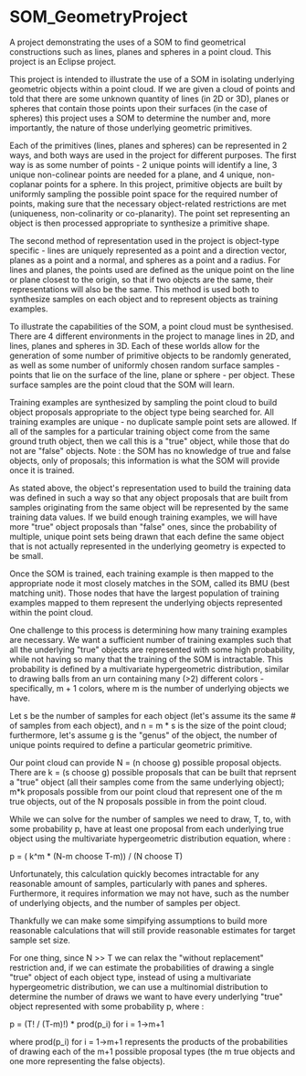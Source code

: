 # SOM_GeometryProject
A project demonstrating the uses of a SOM to find geometrical constructions such as lines, planes and spheres in a point cloud.  This project is an Eclipse project.

This project is intended to illustrate the use of a SOM in isolating underlying geometric objects within a point cloud.  If we are given a cloud of points and told that there are some unknown quantity of lines (in 2D or 3D), planes or spheres that contain those points upon their surfaces (in the case of spheres) this project uses a SOM to determine the number and, more importantly, the nature of those underlying geometric primitives.

Each of the primitives (lines, planes and spheres) can be represented in 2 ways, and both ways are used in the project for different purposes.  The first way is as some number of points - 2 unique points will identify a line, 3 unique non-colinear points are needed for a plane, and 4 unique, non-coplanar points for a sphere.  In this project, primitive objects are built by uniformly sampling the possible point space for the required number of points, making sure that the necessary object-related restrictions are met (uniqueness, non-colinarity or co-planarity).  The point set representing an object is then processed appropriate to synthesize a primitive shape.

The second method of representation used in the project is object-type specific - lines are uniquely represented as a point and a direction vector, planes as a point and a normal, and spheres as a point and a radius.  For lines and planes, the points used are defined as the unique point on the line or plane closest to the origin, so that if two objects are the same, their representations will also be the same.  This method is used both to synthesize samples on each object and to represent objects as training examples.

To illustrate the capabilities of the SOM, a point cloud must be synthesised.  There are 4 different environments in the project to manage lines in 2D, and lines, planes and spheres in 3D.  Each of these worlds allow for the generation of some number of primitive objects to be randomly generated, as well as some number of uniformly chosen random surface samples - points that lie on the surface of the line, plane or sphere - per object.  These surface samples are the point cloud that the SOM will learn.   

Training examples are synthesized by sampling the point cloud to build object proposals appropriate to the object type being searched for.  All training examples are unique - no duplicate sample point sets are allowed.  If all of the samples for a particular training object come from the same ground truth object, then we call this is a "true" object, while those that do not are "false" objects.  Note : the SOM has no knowledge of true and false objects, only of proposals; this information is what the SOM will provide once it is trained.

As stated above, the object's representation used to build the training data was defined in such a way so that any object proposals that are built from samples originating from the same object will be represented by the same training data values.  If we build enough training examples, we will have more "true" object proposals than "false" ones, since the probability of multiple, unique point sets being drawn that each define the same object that is not actually represented in the underlying geometry is expected to be small.  

Once the SOM is trained, each training example is then mapped to the appropriate node it most closely matches in the SOM, called its BMU (best matching unit).  Those nodes that have the largest population of training examples mapped to them represent the underlying objects represented within the point cloud.

One challenge to this process is determining how many training examples are necessary.  We want a sufficient number of training examples such that all the underlying "true" objects are represented with some high probability, while not having so many that the training of the SOM is intractable.  This probability is defined by a multivariate hypergeometric distribution, similar to drawing balls from an urn containing many (>2) different colors - specifically, m + 1 colors, where m is the number of underlying objects we have. 

Let s be the number of samples for each object (let's assume its the same # of samples from each object), and n = m * s is the size of the point cloud; furthermore, let's assume g is the "genus" of the object, the number of unique points required to define a particular geometric primitive. 

Our point cloud can provide N = (n choose g) possible proposal objects. There are k = (s choose g) possible proposals that can be built that reprsent a "true" object (all their samples come from the same underlying object); m*k proposals possible from our point cloud that represent one of the m true objects, out of the N proposals possible in from the point cloud.

While we can solve for the number of samples we need to draw, T, to, with some probability p, have at least one proposal from each underlying true object using the multivariate hypergeometric distribution equation, where : 

p = ( k^m * (N-m  choose T-m)) / (N choose T)

Unfortunately, this calculation quickly becomes intractable for any reasonable amount of samples, particularly with panes and spheres.  Furthermore, it requires information we may not have, such as the number of underlying objects, and the number of samples per object.  

Thankfully we can make some simpifying assumptions to build more reasonable calculations that will still provide reasonable estimates for target sample set size.

For one thing, since N >> T we can relax the "without replacement" restriction and, if we can estimate the probabilities of drawing a single "true" object of each object type, instead of using a multivariate hypergeometric distribution, we can use a multinomial distribution to determine the number of draws we want to have every underlying "true" object represented with some probability p, where : 

p  = (T! / (T-m)!) * prod(p_i)  for i = 1->m+1 

where prod(p_i)  for i = 1->m+1  represents the products of the probabilities of drawing each of the m+1 possible proposal types (the m true objects and one more representing the false objects).




